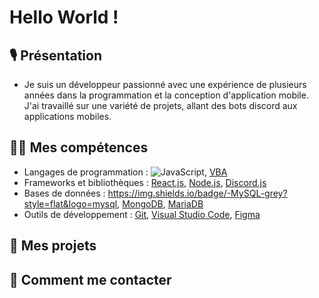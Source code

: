 # Hello World !

## 🎙 Présentation

- Je suis un développeur passionné avec une expérience de plusieurs années dans la programmation et la conception d'application mobile. J'ai travaillé sur une variété de projets, allant des bots discord aux applications mobiles.

## 👩‍💻 Mes compétences

- Langages de programmation : ![JavaScript](https://img.shields.io/badge/-JavaScript-grey?style=flat&logo=javascript), [VBA](https://img.shields.io/badge/-VBA-green?style=flat&logo=microsoftexcel)
- Frameworks et bibliothèques : [React.js](https://img.shields.io/badge/-React.js-grey?style=flat&logo=react), [Node.js](https://img.shields.io/badge/-Node.js-grey?style=flat&logo=nodedotjs), [Discord.js](https://img.shields.io/badge/-Discord.js-grey?style=flat&logo=discord)
-  Bases de données : https://img.shields.io/badge/-MySQL-grey?style=flat&logo=mysql, [MongoDB](https://img.shields.io/badge/-MongoDB-grey?style=flat&logo=mongodb), [MariaDB](https://img.shields.io/badge/-MariaDB-grey?style=flat&logo=mariadb)
- Outils de développement : [Git](https://img.shields.io/badge/-Git-grey?style=flat&logo=git), [Visual Studio Code](https://img.shields.io/badge/-Visual%20Studio%20Code-grey?style=flat&logo=visualstudiocode), [Figma](https://img.shields.io/badge/-Figma-grey?style=flat&logo=figma)

## 📄 Mes projets

## 🎫 Comment me contacter
